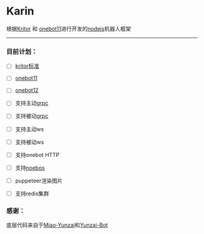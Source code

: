 # Karin
 
根据[Kritor](https://github.com/KarinJS/kritor-kotlin) 和 [onebot11](https://github.com/botuniverse/onebot-11)进行开发的[nodejs](https://nodejs.org/en)机器人框架  


---

### 目前计划：

- [ ] [kritor标准](https://github.com/KarinJS/kritor)
- [ ] [onebot11](https://github.com/botuniverse/onebot-11)
- [ ] [onebot12](https://onebot.dev/)
- [ ] 支持主动[grpc](https://grpc.io/)
- [ ] 支持被动[grpc](https://grpc.io/)
- [ ] 支持主动ws
- [ ] 支持被动ws
- [ ] 支持onebot HTTP
- [ ] 支持[noebos](https://github.com/lc-cn/onebots)
- [ ] puppeteer渲染图片
- [ ] 支持redis集群


### 感谢：

底层代码来自于[Miao-Yunzai](https://github.com/yoimiya-kokomi/Miao-Yunzai)和[Yunzai-Bot](https://gitee.com/le-niao/Yunzai-Bot) 